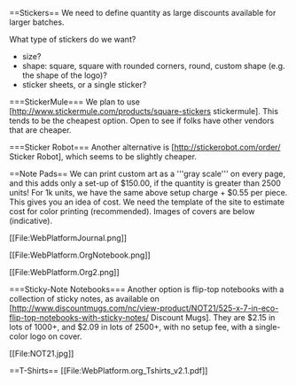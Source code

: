 ==Stickers==
We need to define quantity as large discounts available for larger batches.

What type of stickers do we want?
* size?
* shape: square, square with rounded corners, round, custom shape (e.g. the shape of the logo)?
* sticker sheets, or a single sticker?

===StickerMule===
We plan to use [http://www.stickermule.com/products/square-stickers stickermule]. This tends to be the cheapest option. Open to see if folks have other vendors that are cheaper. 

===Sticker Robot===
Another alternative is [http://stickerobot.com/order/ Sticker Robot], which seems to be slightly cheaper.

==Note Pads==
We can print custom art as a '''gray scale''' on every page, and this adds only a set-up of $150.00, if the quantity is greater than 2500 units!  For 1k units, we have the same above setup charge + $0.55 per piece.  This gives you an idea of cost. We need the template of the site to estimate cost for color printing (recommended). Images of covers are below (indicative).

[[File:WebPlatformJournal.png]]

[[File:WebPlatform.OrgNotebook.png]]

[[File:WebPlatform.Org2.png]]

===Sticky-Note Notebooks===
Another option is flip-top notebooks with a collection of sticky notes, as available on [http://www.discountmugs.com/nc/view-product/NOT21/525-x-7-in-eco-flip-top-notebooks-with-sticky-notes/ Discount Mugs]. They are $2.15 in lots of 1000+, and $2.09 in lots of 2500+, with no setup fee, with a single-color logo on cover.

[[File:NOT21.jpg]]

==T-Shirts==
[[File:WebPlatform.org_Tshirts_v2.1.pdf]]